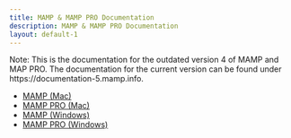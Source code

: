 ```yaml
---
title: MAMP & MAMP PRO Documentation
description: MAMP & MAMP PRO Documentation
layout: default-1
---
```


<div class="alert" role="alert">
Note: This is the documentation for the outdated version 4 of MAMP and MAP PRO. The documentation for the current version can be found under https://documentation-5.mamp.info.
</div>

- [MAMP (Mac)](/en/MAMP-Mac/)
- [MAMP PRO (Mac)](/en/MAMP-PRO-Mac/)
- [MAMP (Windows)](/en/MAMP-Windows/)
- [MAMP PRO (Windows)](/en/MAMP-PRO-Windows/)
